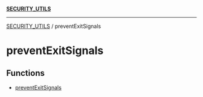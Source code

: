 [**SECURITY_UTILS**](../README.md)

***

[SECURITY_UTILS](../README.md) / preventExitSignals

# preventExitSignals

## Functions

- [preventExitSignals](functions/preventExitSignals.md)
